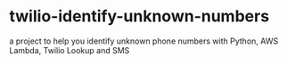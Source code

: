 # twilio-identify-unknown-numbers
a project to help you identify unknown phone numbers with Python, AWS Lambda, Twilio Lookup and SMS 
